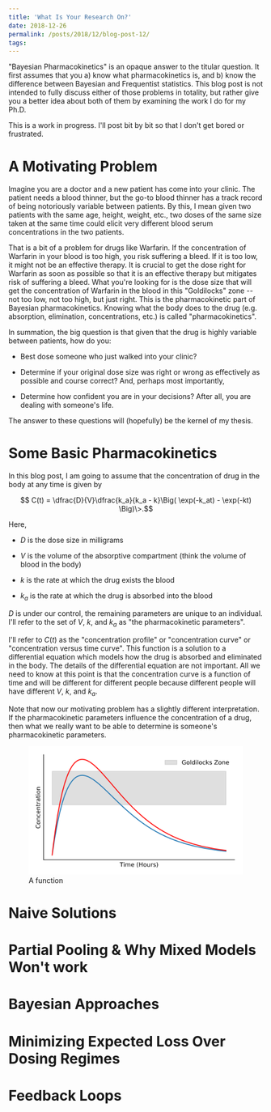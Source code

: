 ```yaml
---
title: 'What Is Your Research On?'
date: 2018-12-26
permalink: /posts/2018/12/blog-post-12/
tags:
---
```



"Bayesian Pharmacokinetics" is an opaque answer to the titular question. It
first assumes that you a) know what pharmacokinetics is, and b) know the
difference between Bayesian and Frequentist statistics.  This blog post is
not intended to fully discuss either of those problems in totality, but
rather give you a better idea about both of them by examining the work I do
for my Ph.D.

This is a work in progress.  I'll post bit by bit so that I don't get bored or frustrated.

# A Motivating Problem

Imagine you are a doctor and a new patient has come into your clinic.  The
patient needs a blood thinner, but the go-to blood thinner has a track record
of being notoriously variable between patients.  By this, I mean given
two patients with the same age, height, weight, etc., two doses of the same size
taken at the same time could elicit very different blood serum concentrations in
the two patients.

That is a bit of a problem for drugs like Warfarin.  If the concentration of
Warfarin in your blood is too high, you risk suffering a bleed.  If it is too low,
it might not be an effective therapy.  It is crucial to get the dose right for
Warfarin as soon as possible so that it is an effective therapy but mitigates
risk of suffering a bleed.  What you're looking for is the dose size that will
get the concentration of Warfarin in the blood in this "Goldilocks" zone --
not too low, not too high, but just right.  This is the pharmacokinetic part
of Bayesian pharmacokinetics.  Knowing what the body does to the drug
(e.g. absorption, elimination, concentrations, etc.) is called "pharmacokinetics".

In summation, the big question is that given that the drug is highly variable between patients, how do you:

* Best dose someone who just walked into your clinic?  

* Determine if your original dose size was right or wrong as effectively as possible and
course correct?  And, perhaps most importantly,

* Determine how confident you are in your decisions?  After all, you are dealing with someone's life.

The answer to these questions will (hopefully) be the kernel of my thesis.

# Some Basic Pharmacokinetics

In this blog post, I am going to assume that the concentration of drug in the body
at any time is given by

$$ C(t) = \dfrac{D}{V}\dfrac{k_a}{k_a - k}\Big( \exp(-k_at) - \exp(-kt) \Big)\>.$$

Here,

* $D$ is the dose size in milligrams

* $V$ is the volume of the absorptive compartment (think the volume of blood in the body)

* $k$ is the rate at which the drug exists the blood

* $k_a$ is the rate at which the drug is absorbed into the blood

$D$ is under our control, the remaining parameters are unique to an individual.
I'll refer to the set of  $V$, $k$, and $k_a$ as "the pharmacokinetic parameters".

I'll refer to $C(t)$ as the "concentration profile" or "concentration curve" or
"concentration versus time curve".  This function is a solution to a differential
equation which models how the drug is absorbed and eliminated in the body.  The
details of the differential equation are not important.  All we need to know at this
point is that the concentration curve is a function of time and will be different
for different people because different people will have different $V$, $k$, and $k_a$.

Note that now our motivating problem has a slightly different interpretation. If
the pharmacokinetic parameters influence the concentration of a drug, then what we really want to be able
to determine is someone's pharmacokinetic parameters.


<figure>
<img alt="three birds on a branch" src="/images/blog/pk_profile.png" >
<figcaption>A function</figcaption>
</figure>



# Naive Solutions

# Partial Pooling & Why Mixed Models Won't work

# Bayesian Approaches

# Minimizing Expected Loss Over Dosing Regimes

# Feedback Loops
